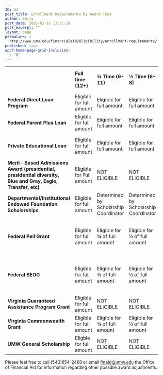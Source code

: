 ```yaml
---
ID: 33
post_title: Enrollment Requirements by Award Type
author: Emily
post_date: 2016-02-16 13:51:16
post_excerpt: ""
layout: page
permalink: >
  http://www.umw.edu/financialaid/eligibility/enrollment-requirements/
published: true
wpcf-home-page-grid-inclusion:
  - "0"
---
```

<table>
<tbody>
<tr>
<td></td>
<td><strong>Full time (12+)</strong></td>
<td><strong>¾ Time (9-11)</strong></td>
<td><strong>½ Time (6-8)</strong></td>
<td><strong>Less than ½ time (-6)</strong></td>
</tr>
<tr>
<td><strong>Federal Direct Loan Program</strong></td>
<td>Eligible for full amount</td>
<td>Eligible for full amount</td>
<td>Eligible for full amount</td>
<td>NOT ELIGIBLE</td>
</tr>
<tr>
<td><strong>Federal Parent Plus Loan </strong></td>
<td>Eligible for full amount</td>
<td>Eligible for full amount</td>
<td>Eligible for full amount</td>
<td>NOT ELIGIBLE</td>
</tr>
<tr>
<td><strong>Private Educational Loan</strong></td>
<td>Eligible for full amount</td>
<td>Eligible for full amount</td>
<td>Eligible for full amount</td>
<td>Based on lenders policy.</td>
</tr>
<tr>
<td><strong>Merit- Based Admissions Award (presidential, presidential diversity, Blue and Gray, Eagle, Transfer, etc)</strong></td>
<td>Eligible for Full amount</td>
<td>NOT ELIGIBLE</td>
<td>NOT ELIGIBLE</td>
<td>NOT ELIGIBLE</td>
</tr>
<tr>
<td><strong>Departmental/Institutional Endowed Foundation Scholarships</strong></td>
<td>Eligible for full amount</td>
<td>Determined by Scholarship Coordinator</td>
<td>Determined by Scholarship Coordinator</td>
<td>NOT ELIGIBLE</td>
</tr>
<tr>
<td><strong>Federal Pell Grant</strong></td>
<td>Eligible for full amount</td>
<td>Eligible for ¾ of full amount</td>
<td>Eligible for ½ of full amount</td>
<td>3-5 credits – eligible for ¼ of full amount</td>
</tr>
<tr>
<td><strong>Federal SEOG</strong></td>
<td>Eligible for full amount</td>
<td>Eligible for ¾ of full amount</td>
<td>Eligible for ½ of full amount</td>
<td>3-5 credits – eligible for ¼ of full amount</td>
</tr>
<tr>
<td><strong>Virginia Guaranteed Assistance Program Grant</strong></td>
<td>Eligible for full amount</td>
<td>NOT ELIGIBLE</td>
<td>NOT ELIGIBLE</td>
<td>NOT  ELIGIBLE</td>
</tr>
<tr>
<td><strong>Virginia Commonwealth Grant</strong></td>
<td>Eligible for full amount</td>
<td>Eligible for ¾ of full amount</td>
<td>Eligible for ½ of full amount</td>
<td>NOT ELIGIBLE</td>
</tr>
<tr>
<td><strong>UMW  General Scholarship</strong></td>
<td>Eligble for full amount</td>
<td>NOT ELIGIBLE</td>
<td>NOT ELIGIBLE</td>
<td>NOT ELIGIBLE</td>
</tr>
</tbody>
</table>
<strong><u> </u></strong>

Please feel free to call (540)654-2468 or email <a href="mailto:finaid@umw.edu">finaid@umw.edu</a> the Office of Financial Aid for information regarding other possible award adjustments.
